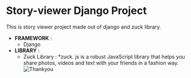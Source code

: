 # Story-viewer Django Project
This is story viewer project made out of django and zuck library.
* **FRAMEWORK** :
  * Django
* **LIBRARY** :
  * Zuck Library :
    *zuck. js is a robust JavaScript library that helps you share photos, videos and text with your friends in a fashion way.
![Thankyou](https://thumbs.dreamstime.com/b/thank-you-heart-icon-stock-vector-thank-you-heart-icon-vector-164556606.jpg)
